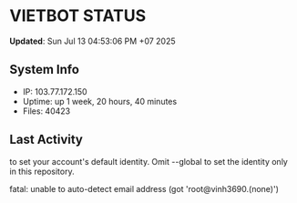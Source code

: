 # VIETBOT STATUS
**Updated**: Sun Jul 13 04:53:06 PM +07 2025

## System Info
- IP: 103.77.172.150
- Uptime: up 1 week, 20 hours, 40 minutes
- Files: 40423

## Last Activity

to set your account's default identity.
Omit --global to set the identity only in this repository.

fatal: unable to auto-detect email address (got 'root@vinh3690.(none)')
